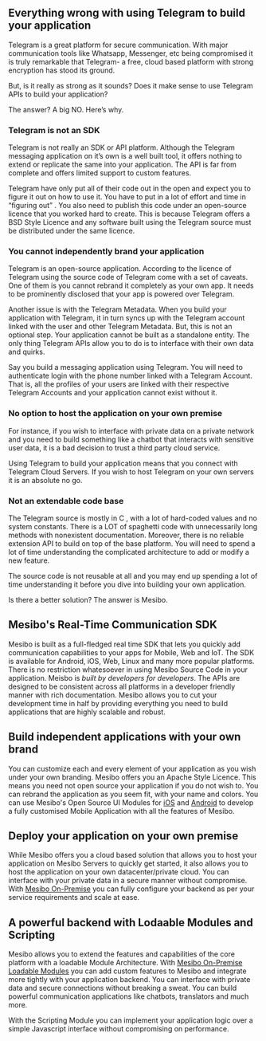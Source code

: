 ## Everything wrong with using Telegram to build your application

Telegram is a great platform for secure communication.  With major communication tools like Whatsapp, Messenger, etc being compromised it is truly remarkable that Telegram- a free, cloud based platform with strong encryption has stood its ground.

But, is it really as strong as it sounds? Does it make sense to use Telegram APIs to build your application? 

The answer? A big NO.
Here’s why.
 
### Telegram is not an SDK
Telegram is not really an SDK or API platform. Although the Telegram messaging application on it’s own is a well built tool, it offers nothing to extend or replicate the same into your application. The API is far from complete and offers limited support to custom features.

Telegram have only put all of their code out in the open and expect you to figure it out on how to use it.
You have to put in  a lot of effort and time in “figuring out” . You also need to publish this code under an open-source licence that you worked hard to create. This is because Telegram offers a BSD Style Licence and any software built using the Telegram source  must be distributed under the same licence. 

### You cannot independently brand your application
Telegram is an open-source application. According to the licence of Telegram using the source code of Telegram come with a set of caveats. One of them is you cannot rebrand it completely as your own app. It needs to be prominently disclosed that your app is powered over Telegram.

Another issue is with the Telegram Metadata. When you build your application with Telegram, it in turn syncs up with the Telegram account linked with the user and other Telegram Metadata. But, this is not an optional step. Your application cannot be built as a standalone entity. The only thing Telegram APIs allow you to do is to interface with their own data and quirks.

Say you build a messaging application using Telegram. You will need to authenticate login with the phone number linked with a Telegram Account. That is, all the profiles of your users are linked with their respective Telegram Accounts and your application cannot exist without it.

### No option to host the application on your own premise 
For instance, if you wish to interface with private data on a private network and you need to build something like a chatbot that interacts with sensitive user data, it is a bad decision to trust a third party cloud service.

Using Telegram to build your application means that you connect with Telegram Cloud Servers. 
If you wish to host Telegram on your own servers it is an absolute no go.

### Not an extendable code base
The Telegram source is mostly in C , with a lot of hard-coded values and no system constants. There is a LOT of spaghetti code with unnecessarily long methods with nonexistent documentation. Moreover, there is no reliable extension API to build on top of the base platform. You will need to spend a lot of time understanding the complicated architecture to add or modify a new feature.

The source code is not reusable at all and you may end up spending a lot of time understanding it before you dive
into building your own application.

Is there a better solution? The answer is  Mesibo.

## Mesibo's Real-Time Communication SDK
Mesibo is built as a full-fledged real time SDK that lets you quickly add communication capabilities to your apps for Mobile, Web and IoT. The SDK is available for Android, iOS, Web, Linux and many more popular platforms. There is no restriction whatesoever in using Mesibo Source Code in your application. Meisbo is *built by developers for developers*. The APIs are designed to be consistent across all platforms in a developer friendly manner with rich documentation. Mesibo allows you to cut your development time in half by providing everything you need to build applications that are highly scalable and robust.

## Build independent applications with your own brand
You can customize each and every element of your application as you wish under your own branding. Mesibo offers you an Apache Style Licence. This means you need not open source your application if you do not wish to. 
You can rebrand the application as you seem fit, with your name and colors. You can use Mesibo's Open Source UI Modules for [iOS](https://github.com/mesibo/ui-modules-ios) and [Android](https://github.com/mesibo/ui-modules-ios
) to develop a fully customised Mobile Application with all the features of Mesibo.

## Deploy your application on your own premise
While Mesibo offers you a cloud based solution that allows you to host your application on Mesibo Servers to quickly get started, it also allows you to host the application on your own datacenter/private cloud. You can interface with your private data in a secure manner without compromise. With [Mesibo On-Premise](https://mesibo.com/on-premise/) you can fully configure your backend as per your service requirements and scale at ease.

## A powerful backend with Lodaable Modules and Scripting 
Mesibo allows you to extend the features and capabilities of the core platform with a loadable Module Architecture. With [Mesibo On-Premise Loadable Modules](https://mesibo.com/documentation/on-premise/loadable-modules/) you can add custom features to Mesibo and integrate more tightly with your application backend. You can interface with private data and secure connections without breaking a sweat. You can build powerful communication applications like chatbots, translators and much more.

With the Scripting Module you can implement your application logic over a simple Javascript interface without compromising on performance.



